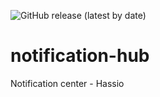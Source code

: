 ![GitHub release (latest by date)](https://img.shields.io/github/v/release/latest/caiosweet/notification-hub)

# notification-hub
Notification center - Hassio
